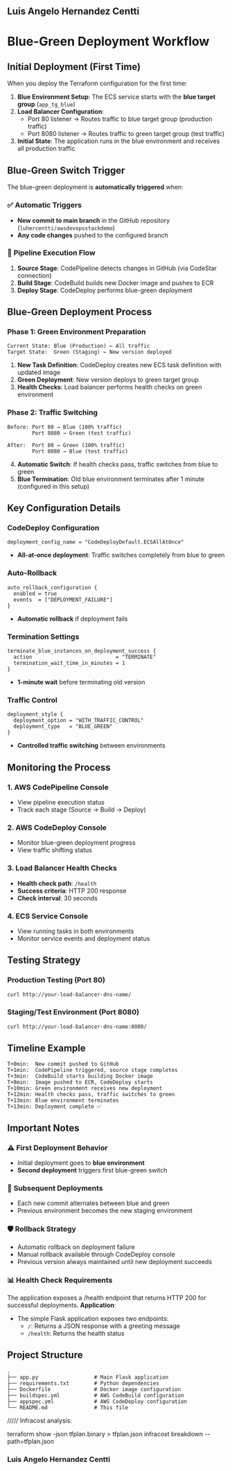<h2><strong>Luis Angelo Hernandez Centti</strong></h2>

# Blue-Green Deployment Workflow

## Initial Deployment (First Time)

When you deploy the Terraform configuration for the first time:

1. **Blue Environment Setup**: The ECS service starts with the **blue target group** (`app_tg_blue`)
2. **Load Balancer Configuration**: 
   - Port 80 listener → Routes traffic to blue target group (production traffic)
   - Port 8080 listener → Routes traffic to green target group (test traffic)
3. **Initial State**: The application runs in the blue environment and receives all production traffic

## Blue-Green Switch Trigger

The blue-green deployment is **automatically triggered** when:

### ✅ **Automatic Triggers**
- **New commit to main branch** in the GitHub repository (`luhercentti/awsdevopsstackdemo`)
- **Any code changes** pushed to the configured branch

### 🔄 **Pipeline Execution Flow**

1. **Source Stage**: CodePipeline detects changes in GitHub (via CodeStar connection)
2. **Build Stage**: CodeBuild builds new Docker image and pushes to ECR
3. **Deploy Stage**: CodeDeploy performs blue-green deployment

## Blue-Green Deployment Process

### Phase 1: Green Environment Preparation
```
Current State: Blue (Production) ← All traffic
Target State:  Green (Staging) ← New version deployed
```

1. **New Task Definition**: CodeDeploy creates new ECS task definition with updated image
2. **Green Deployment**: New version deploys to green target group
3. **Health Checks**: Load balancer performs health checks on green environment

### Phase 2: Traffic Switching
```
Before: Port 80 → Blue (100% traffic)
        Port 8080 → Green (test traffic)

After:  Port 80 → Green (100% traffic) 
        Port 8080 → Blue (test traffic)
```

4. **Automatic Switch**: If health checks pass, traffic switches from blue to green
5. **Blue Termination**: Old blue environment terminates after 1 minute (configured in this setup)

## Key Configuration Details

### CodeDeploy Configuration
```hcl
deployment_config_name = "CodeDeployDefault.ECSAllAtOnce"
```
- **All-at-once deployment**: Traffic switches completely from blue to green

### Auto-Rollback
```hcl
auto_rollback_configuration {
  enabled = true
  events  = ["DEPLOYMENT_FAILURE"]
}
```
- **Automatic rollback** if deployment fails

### Termination Settings
```hcl
terminate_blue_instances_on_deployment_success {
  action                           = "TERMINATE"
  termination_wait_time_in_minutes = 1
}
```
- **1-minute wait** before terminating old version

### Traffic Control
```hcl
deployment_style {
  deployment_option = "WITH_TRAFFIC_CONTROL"
  deployment_type   = "BLUE_GREEN"
}
```
- **Controlled traffic switching** between environments

## Monitoring the Process

### 1. **AWS CodePipeline Console**
- View pipeline execution status
- Track each stage (Source → Build → Deploy)

### 2. **AWS CodeDeploy Console**
- Monitor blue-green deployment progress
- View traffic shifting status

### 3. **Load Balancer Health Checks**
- **Health check path**: `/health`
- **Success criteria**: HTTP 200 response
- **Check interval**: 30 seconds

### 4. **ECS Service Console**
- View running tasks in both environments
- Monitor service events and deployment status

## Testing Strategy

### Production Testing (Port 80)
```bash
curl http://your-load-balancer-dns-name/
```

### Staging/Test Environment (Port 8080)
```bash
curl http://your-load-balancer-dns-name:8080/
```

## Timeline Example

```
T+0min:  New commit pushed to GitHub
T+1min:  CodePipeline triggered, source stage completes
T+3min:  CodeBuild starts building Docker image
T+8min:  Image pushed to ECR, CodeDeploy starts
T+10min: Green environment receives new deployment
T+12min: Health checks pass, traffic switches to green
T+13min: Blue environment terminates
T+13min: Deployment complete ✅
```

## Important Notes

### ⚠️ **First Deployment Behavior**
- Initial deployment goes to **blue environment**
- **Second deployment** triggers first blue-green switch

### 🔄 **Subsequent Deployments**
- Each new commit alternates between blue and green
- Previous environment becomes the new staging environment

### 🛡️ **Rollback Strategy**
- Automatic rollback on deployment failure
- Manual rollback available through CodeDeploy console
- Previous version always maintained until new deployment succeeds

### 📊 **Health Check Requirements**
The application exposes a /health endpoint that returns HTTP 200 for successful deployments.
**Application**:
   - The simple Flask application exposes two endpoints:
     - `/`: Returns a JSON response with a greeting message
     - `/health`: Returns the health status

## Project Structure

```
.
├── app.py                  # Main Flask application
├── requirements.txt        # Python dependencies
├── Dockerfile              # Docker image configuration
├── buildspec.yml           # AWS CodeBuild configuration
├── appspec.yml             # AWS CodeDeploy configuration
└── README.md               # This file
```

/////
Infracost analysis:

terraform show -json tfplan.binary > tfplan.json
infracost breakdown --path=tfplan.json


<h3><strong>Luis Angelo Hernandez Centti</strong></h3>
